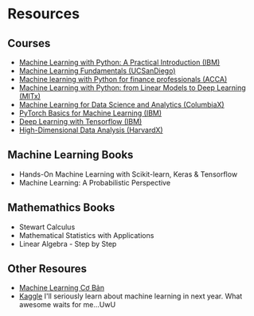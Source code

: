 # Resources
## Courses
- [Machine Learning with Python: A Practical Introduction (IBM)](https://www.edx.org/course/machine-learning-with-python-a-practical-introduct)
- [Machine Learning Fundamentals (UCSanDiego)](https://www.edx.org/course/machine-learning-fundamentals-2)
- [Machine learning with Python for finance professionals (ACCA)](https://www.edx.org/course/machine-learning-with-python-for-finance-professionals)
- [Machine Learning with Python: from Linear Models to Deep Learning (MITx)](https://www.edx.org/course/machine-learning-with-python-from-linear-models-to)
- [Machine Learning for Data Science and Analytics (ColumbiaX)](https://www.edx.org/course/machine-learning-for-data-science-and-analytics)
- [PyTorch Basics for Machine Learning (IBM)](https://www.edx.org/course/pytorch-basics-for-machine-learning)
- [Deep Learning with Tensorflow (IBM)](https://www.edx.org/course/deep-learning-with-tensorflow)
- [High-Dimensional Data Analysis (HarvardX)](https://www.edx.org/course/deep-learning-with-tensorflow)

## Machine Learning Books
- Hands-On Machine Learning with Scikit-learn, Keras & Tensorflow
- Machine Learning: A Probabilistic Perspective

## Mathemathics Books
- Stewart Calculus
- Mathematical Statistics with Applications
- Linear Algebra - Step by Step

## Other Resoures
- [Machine Learning Cơ Bản](https://machinelearningcoban.com/)
- [Kaggle](https://www.kaggle.com/)
I'll seriously learn about machine learning in next year. What awesome waits for me...UwU 
